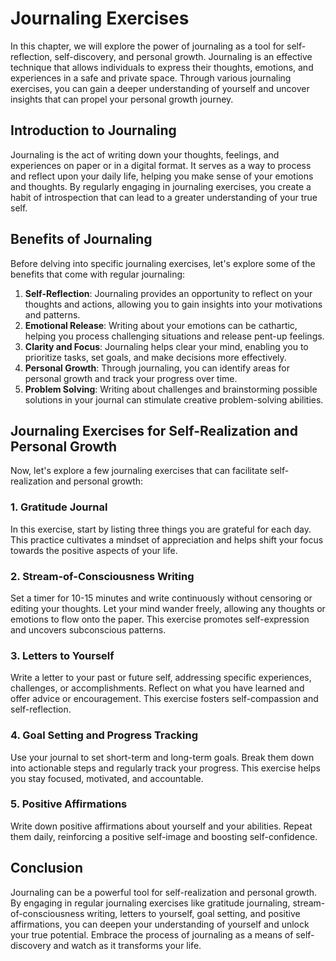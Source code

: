 Journaling Exercises
===============================

In this chapter, we will explore the power of journaling as a tool for self-reflection, self-discovery, and personal growth. Journaling is an effective technique that allows individuals to express their thoughts, emotions, and experiences in a safe and private space. Through various journaling exercises, you can gain a deeper understanding of yourself and uncover insights that can propel your personal growth journey.

Introduction to Journaling
--------------------------

Journaling is the act of writing down your thoughts, feelings, and experiences on paper or in a digital format. It serves as a way to process and reflect upon your daily life, helping you make sense of your emotions and thoughts. By regularly engaging in journaling exercises, you create a habit of introspection that can lead to a greater understanding of your true self.

Benefits of Journaling
----------------------

Before delving into specific journaling exercises, let's explore some of the benefits that come with regular journaling:

1. **Self-Reflection**: Journaling provides an opportunity to reflect on your thoughts and actions, allowing you to gain insights into your motivations and patterns.
2. **Emotional Release**: Writing about your emotions can be cathartic, helping you process challenging situations and release pent-up feelings.
3. **Clarity and Focus**: Journaling helps clear your mind, enabling you to prioritize tasks, set goals, and make decisions more effectively.
4. **Personal Growth**: Through journaling, you can identify areas for personal growth and track your progress over time.
5. **Problem Solving**: Writing about challenges and brainstorming possible solutions in your journal can stimulate creative problem-solving abilities.

Journaling Exercises for Self-Realization and Personal Growth
-------------------------------------------------------------

Now, let's explore a few journaling exercises that can facilitate self-realization and personal growth:

### 1. Gratitude Journal

In this exercise, start by listing three things you are grateful for each day. This practice cultivates a mindset of appreciation and helps shift your focus towards the positive aspects of your life.

### 2. Stream-of-Consciousness Writing

Set a timer for 10-15 minutes and write continuously without censoring or editing your thoughts. Let your mind wander freely, allowing any thoughts or emotions to flow onto the paper. This exercise promotes self-expression and uncovers subconscious patterns.

### 3. Letters to Yourself

Write a letter to your past or future self, addressing specific experiences, challenges, or accomplishments. Reflect on what you have learned and offer advice or encouragement. This exercise fosters self-compassion and self-reflection.

### 4. Goal Setting and Progress Tracking

Use your journal to set short-term and long-term goals. Break them down into actionable steps and regularly track your progress. This exercise helps you stay focused, motivated, and accountable.

### 5. Positive Affirmations

Write down positive affirmations about yourself and your abilities. Repeat them daily, reinforcing a positive self-image and boosting self-confidence.

Conclusion
----------

Journaling can be a powerful tool for self-realization and personal growth. By engaging in regular journaling exercises like gratitude journaling, stream-of-consciousness writing, letters to yourself, goal setting, and positive affirmations, you can deepen your understanding of yourself and unlock your true potential. Embrace the process of journaling as a means of self-discovery and watch as it transforms your life.
